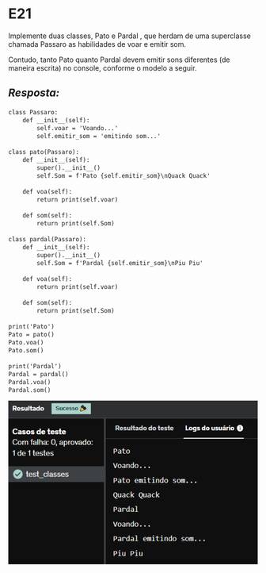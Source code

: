 # E21
Implemente duas classes, Pato e Pardal , que herdam de uma superclasse chamada Passaro as habilidades de voar e emitir som.

Contudo, tanto Pato quanto Pardal devem emitir sons diferentes (de maneira escrita) no console, conforme o modelo a seguir.

## *Resposta:*
```
class Passaro:
    def __init__(self):
        self.voar = 'Voando...'
        self.emitir_som = 'emitindo som...'
        
class pato(Passaro):
    def __init__(self):
        super().__init__()
        self.Som = f'Pato {self.emitir_som}\nQuack Quack'
    
    def voa(self):
        return print(self.voar)
    
    def som(self):
        return print(self.Som)
    
class pardal(Passaro):
    def __init__(self):
        super().__init__()
        self.Som = f'Pardal {self.emitir_som}\nPiu Piu'
    
    def voa(self):
        return print(self.voar)
    
    def som(self):
        return print(self.Som)
    
print('Pato')
Pato = pato()
Pato.voa()
Pato.som()

print('Pardal')
Pardal = pardal()
Pardal.voa()
Pardal.som()
```

![E21](../../Evidencias/Python_2/Exercicio_21.png)
